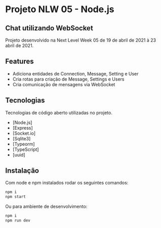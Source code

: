 # Projeto NLW 05 - Node.js
## Chat utilizando WebSocket

Projeto desenvolvido na Next Level Week 05 de 19 de abril de 2021 à 23 abril de 2021.

## Features

- Adiciona entidades de Connection, Message, Setting e User
- Cria rotas para criação de Message, Settings e Users
- Cria comunicação de mensagens via WebSocket

## Tecnologias

Tecnologias de código aberto utilizadas no projeto.

- [Node.js] 
- [Express] 
- [Socket.io] 
- [Sqlite3] 
- [Typeorm] 
- [TypeScript] 
- [uuid] 

## Instalação

Com node e npm instalados rodar os seguintes comandos:

```sh
npm i
npm start
```

Ou para ambiente de desenvolvimento:

```sh
npm i
npm run dev
```
